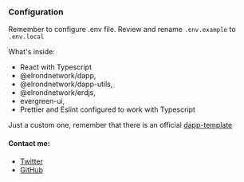 ### Configuration

Remember to configure .env file. Review and rename `.env.example` to `.env.local`

What's inside: 

- React with Typescript
- @elrondnetwork/dapp,
- @elrondnetwork/dapp-utils,
- @elrondnetwork/erdjs,
- evergreen-ui,
- Prettier and Eslint configured to work with Typescript

 Just a custom one, remember that there is an official [dapp-template](https://github.com/ElrondNetwork/dapp-template)
 
 #### Contact me: 

 - [Twitter](https://twitter.com/JulianCwirko)
 - [GitHub](https://github.com/juliancwirko)
